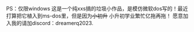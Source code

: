 PS：仅限windows
这是一个纯xxs搞的垃圾小作品，是模仿微软dos写的！最近打算把它植入到ms-dos里，但是因为~~小初升~~ 小升初学业繁忙亿拖再拖！
愿意加入我的请加discord：dreamerq2023.
